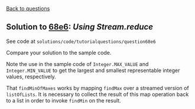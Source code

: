 [Back to questions](../README.md)

## Solution to [68e6](../questions/68e6.md): *Using Stream.reduce*

See code at `solutions/code/tutorialquestions/question68e6`

Compare your solution to the sample code.

Note the use in the sample code of `Integer.MAX_VALUE` and `Integer.MIN_VALUE` to get the largest and smallest representable integer values, respectively.

That `findMinOfMaxes` works by mapping `findMax` over a streamed version of `listOfLists`.  It is necessary to collect the result of this map operation back to a list in order to invoke `findMin` on the result.
